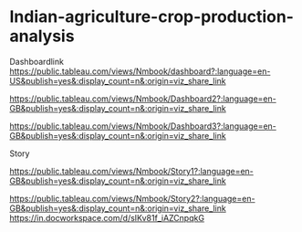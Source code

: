 # Indian-agriculture-crop-production-analysis
Dashboardlink https://public.tableau.com/views/Nmbook/dashboard?:language=en-US&publish=yes&:display_count=n&:origin=viz_share_link

https://public.tableau.com/views/Nmbook/Dashboard2?:language=en-GB&publish=yes&:display_count=n&:origin=viz_share_link

https://public.tableau.com/views/Nmbook/Dashboard3?:language=en-GB&publish=yes&:display_count=n&:origin=viz_share_link

Story

https://public.tableau.com/views/Nmbook/Story1?:language=en-GB&publish=yes&:display_count=n&:origin=viz_share_link

https://public.tableau.com/views/Nmbook/Story2?:language=en-GB&publish=yes&:display_count=n&:origin=viz_share_link
https://in.docworkspace.com/d/sIKv81f_iAZCnpqkG
